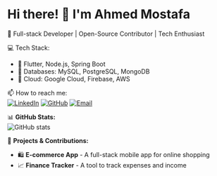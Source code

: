 # Hi there! 👋 I'm Ahmed Mostafa

🚀 Full-stack Developer | Open-Source Contributor | Tech Enthusiast  

💻 Tech Stack:  
- 🔹 Flutter, Node.js, Spring Boot  
- 🔹 Databases: MySQL, PostgreSQL, MongoDB  
- 🔹 Cloud: Google Cloud, Firebase, AWS  

📫 How to reach me:  
[![LinkedIn](https://img.shields.io/badge/LinkedIn-0077B5?style=flat&logo=linkedin&logoColor=white)](https://www.linkedin.com/in/ahmed-mostafa-1885731b5)
[![GitHub](https://img.shields.io/badge/GitHub-181717?style=flat&logo=github&logoColor=white)](https://github.com/AhmedMostafaMohamed)
[![Email](https://img.shields.io/badge/Email-D14836?style=flat&logo=gmail&logoColor=white)](mailto:ahmedmostafa1on1@gmail.com)

📊 **GitHub Stats:**  
![GitHub stats](https://github-readme-stats.vercel.app/api?username=AhmedMostafaMohamed&show_icons=true&theme=dark)

🎯 **Projects & Contributions:**  
- 🛍 **E-commerce App** - A full-stack mobile app for online shopping  
- 📈 **Finance Tracker** - A tool to track expenses and income  

